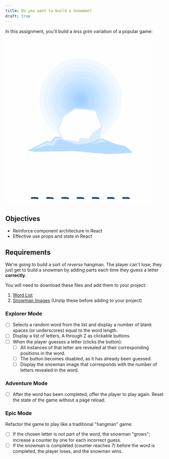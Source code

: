 ```yaml
---
title: Do you want to build a Snowman?
draft: true
---
```


In this assignment, you'll build a _less grim_ variation of a popular game:

![Snowman](./assets/snowman.gif)

## Objectives

* Reinforce component architecture in React
* Effective use props and state in React

## Requirements

We're going to build a sort of _reverse_ hangman. The player can't lose; they just get to build a snowman by adding parts each time they guess a letter **correctly**.

You will need to download these files and add them to your project:

1.  [Word List](./assets/words.json)
2.  [Snowman Images](./assets/snowman.zip) (Unzip these before adding to your project)

### Explorer Mode

* [ ] Selects a random word from the list and display a number of blank spaces (or underscores) equal to the word length.
* [ ] Display a list of letters, A through Z as clickable buttons.
* [ ] When the player guesses a letter (clicks the button):
  * [ ] All instances of that letter are revealed at their corresponding positions in the word.
  * [ ] The button becomes disabled, as it has already been guessed.
  * [ ] Display the snowman image that corresponds with the number of letters revealed in the word.

### Adventure Mode

* [ ] After the word has been completed, offer the player to play again. Reset the state of the game without a page reload.

### Epic Mode

Refactor the game to play like a traditional "hangman" game:

* [ ] If the chosen letter is _not_ part of the word, the snowman "grows"; increase a counter by one for each incorrect guess.
* [ ] If the snowman is completed (counter reaches 7) before the word is completed, the player loses, and the snowman wins.
